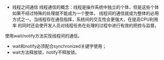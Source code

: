 - 线程之间通信
线程通信的概念：线程是操作系统中独立的个体，但是这些个体如果不经过特殊的处理就不能成为一个整体，
线程间的通信就成为整体的必用方式之一。当线程存在通信指挥，系统间的交互性会更强大，在提高CPU利用率
的同时还会使开发人员对线程任务在处理的过程中进行有效的把控与监督。

使用wait/notify方法实现线程间的通信。
- wait和notify必须配合synchronized关键字使用；
- wait方法释放锁，notify不释放锁。


